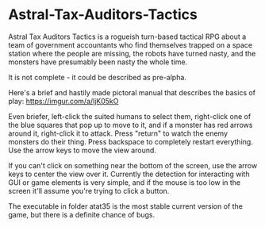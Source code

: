 # Astral-Tax-Auditors-Tactics

Astral Tax Auditors Tactics is a rogueish turn-based tactical RPG about a team of government accountants who find themselves trapped on a space station where the people are missing, the robots have turned nasty, and the monsters have presumably been nasty the whole time.

It is not complete - it could be described as pre-alpha.

Here's a brief and hastily made pictoral manual that describes the basics of play: https://imgur.com/a/ljK05kO

Even briefer, left-click the suited humans to select them, right-click one of the blue squares that pop up to move to it, and if a monster has red arrows around it, right-click it to attack. Press "return" to watch the enemy monsters do their thing. Press backspace to completely restart everything.
Use the arrow keys to move the view around.

If you can't click on something near the bottom of the screen, use the arrow keys to center the view over it. Currently the detection for interacting with GUI or game elements is very simple, and if the mouse is too low in the screen it'll assume you're trying to click a button.

The executable in folder atat35 is the most stable current version of the game, but there is a definite chance of bugs.
